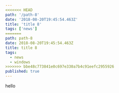 ```yaml
---
<<<<<<< HEAD
path: '/path-8'
date: '2018-08-20T19:45:54.463Z'
title: 'title 8'
tags: ['news']
=======
path: path-8
date: 2018-08-20T19:45:54.463Z
title: title 8
tags:
  - news
  - windows
>>>>>>> bbe48c773841e0c697e330a7b4c91eefc2955926
published: true
---
```


hello
